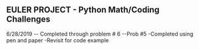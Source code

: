 ## EULER PROJECT - Python Math/Coding Challenges

6/28/2019 -- Completed through problem # 6
  --Prob #5
    -Completed using pen and paper
    -Revisit for code example
